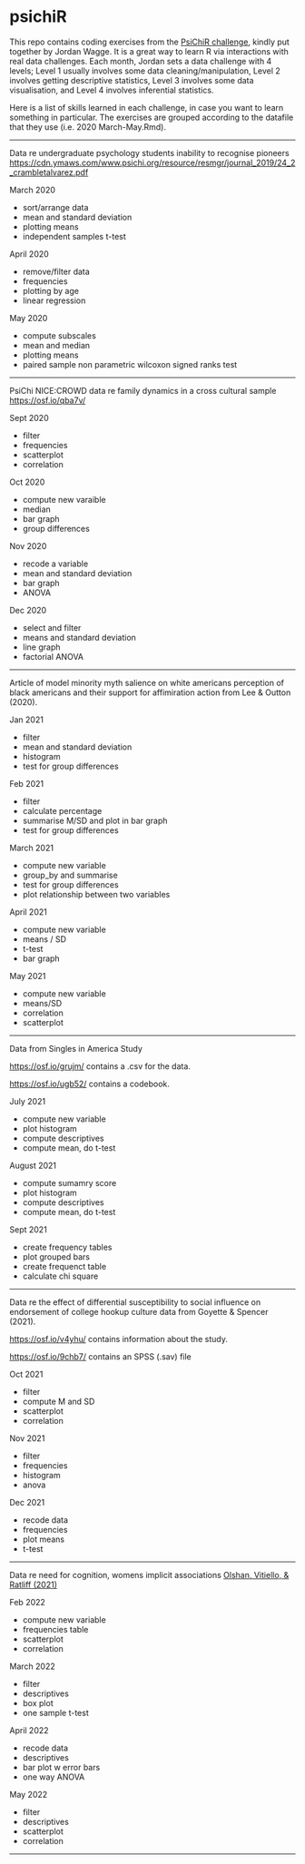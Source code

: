 # psichiR

This repo contains coding exercises from the [PsiChiR challenge](https://osf.io/pd64c/), kindly put together by Jordan Wagge. It is a great way to learn R via interactions with real data challenges. Each month, Jordan sets a data challenge with 4 levels; Level 1 usually involves some data cleaning/manipulation, Level 2 involves getting descriptive statistics, Level 3 involves some data visualisation, and Level 4 involves inferential statistics.

Here is a list of skills learned in each challenge, in case you want to learn something in particular. The exercises are grouped according to the datafile that they use (i.e. 2020 March-May.Rmd). 

----

Data re undergraduate psychology students inability to recognise pioneers 
https://cdn.ymaws.com/www.psichi.org/resource/resmgr/journal_2019/24_2_crambletalvarez.pdf

March 2020
- sort/arrange data
- mean and standard deviation
- plotting means
- independent samples t-test

April 2020
- remove/filter data
- frequencies
- plotting by age
- linear regression

May 2020
- compute subscales
- mean and median
- plotting means
- paired sample non parametric wilcoxon signed ranks test

---- 

PsiChi NICE:CROWD data re family dynamics in a cross cultural sample https://osf.io/qba7v/


Sept 2020
- filter
- frequencies
- scatterplot
- correlation


Oct 2020
- compute new varaible
- median
- bar graph
- group differences

Nov 2020

- recode a variable
- mean and standard deviation
- bar graph 
- ANOVA

Dec 2020
- select and filter
- means and standard deviation
- line graph 
- factorial ANOVA

----

Article of model minority myth salience on white americans perception of black americans and their support for affimiration action from Lee & Outton (2020).

Jan 2021
- filter
- mean and standard deviation
- histogram
- test for group differences

Feb 2021
- filter
- calculate percentage
- summarise M/SD and plot in bar graph
- test for group differences

March 2021
- compute new variable
- group_by and summarise
- test for group differences
- plot relationship between two variables

April 2021
- compute new variable
- means / SD
- t-test
- bar graph

May 2021
- compute new variable
- means/SD
- correlation
- scatterplot

----

Data from Singles in America Study 

https://osf.io/grujm/ contains a .csv for the data.

https://osf.io/ugb52/ contains a codebook.

July 2021
- compute new variable
- plot histogram
- compute descriptives
- compute mean, do t-test

August 2021
- compute sumamry score
- plot histogram
- compute descriptives
- compute mean, do t-test

Sept 2021
- create frequency tables
- plot grouped bars
- create frequenct table
- calculate chi square

----

Data re the effect of differential susceptibility to social influence on endorsement of college hookup culture data from Goyette & Spencer (2021).

https://osf.io/v4yhu/ contains information about the study.

https://osf.io/9chb7/ contains an SPSS (.sav) file

Oct 2021
- filter
- compute M and SD
- scatterplot
- correlation

Nov 2021

- filter
- frequencies
- histogram
- anova

Dec 2021
- recode data
- frequencies
- plot means
- t-test

----

Data re need for cognition, womens implicit associations [Olshan, Vitiello, & Ratliff (2021)](https://cdn.ymaws.com/www.psichi.org/resource/resmgr/journal_2021/26_3_Olshan.pdf)

Feb 2022
- compute new variable
- frequencies table
- scatterplot
- correlation

March 2022
- filter
- descriptives
- box plot
- one sample t-test


April 2022
- recode data
- descriptives
- bar plot w error bars
- one way ANOVA


May 2022
- filter
- descriptives
- scatterplot
- correlation

----




